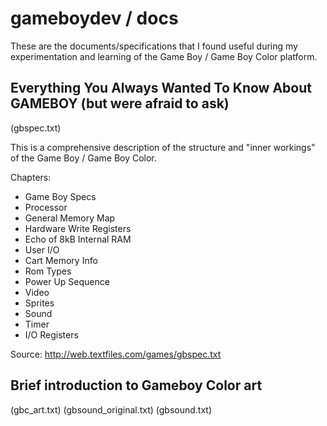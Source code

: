 gameboydev / docs
=================

These are the documents/specifications that I found useful during my experimentation and learning of the Game Boy / Game Boy Color platform.



Everything You Always Wanted To Know About GAMEBOY (but were afraid to ask)
---------------------------------------------------------------------------

(gbspec.txt)

This is a comprehensive description of the structure and "inner workings" of the Game Boy / Game Boy Color.

Chapters:
  * Game Boy Specs
  * Processor
  * General Memory Map
  * Hardware Write Registers
  * Echo of 8kB Internal RAM
  * User I/O
  * Cart Memory Info
  * Rom Types
  * Power Up Sequence
  * Video
  * Sprites
  * Sound
  * Timer
  * I/O Registers

Source: http://web.textfiles.com/games/gbspec.txt



Brief introduction to Gameboy Color art
---------------------------------------

(gbc_art.txt)
(gbsound_original.txt)
(gbsound.txt)
